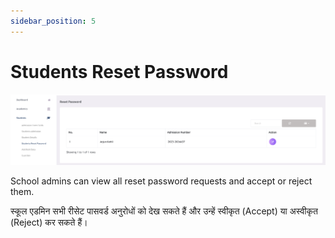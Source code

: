 ```yaml
---
sidebar_position: 5
---
```


# Students Reset Password

![e-School SaaS](../../static/images/schooladmin/reset-password.png)

School admins can view all reset password requests and accept or reject them. 

स्कूल एडमिन सभी रीसेट पासवर्ड अनुरोधों को देख सकते हैं और उन्हें स्वीकृत (Accept) या अस्वीकृत (Reject) कर सकते हैं।